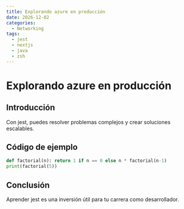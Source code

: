 ```yaml
---
title: Explorando azure en producción
date: 2026-12-02
categories:
  - Networking
tags:
  - jest
  - nextjs
  - java
  - zsh
---
```


# Explorando azure en producción

## Introducción

Con jest, puedes resolver problemas complejos y crear soluciones escalables.

## Código de ejemplo

```python
def factorial(n): return 1 if n == 0 else n * factorial(n-1)
print(factorial(5))
```

## Conclusión

Aprender jest es una inversión útil para tu carrera como desarrollador.
